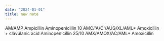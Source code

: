 ```yaml
---
date: "2024-01-01"
title: new note
---
```


AM/AMP
Ampicillin
Aminopenicillin
10
AMC/'A/C'/AUG/XL/AML*
Amoxicillin + clavulanic acid
Aminopenicillin
25/10
AMX/AMOX/AC/AML*
Amoxicillin
